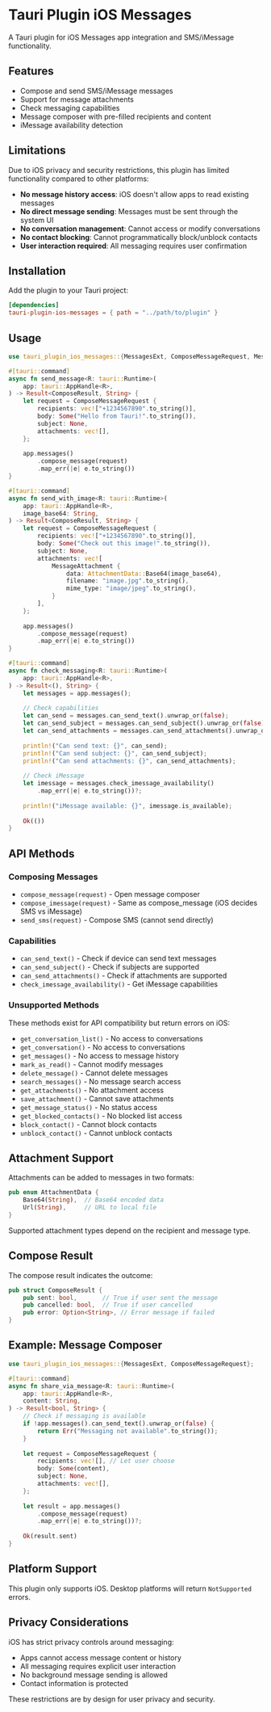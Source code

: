 # Tauri Plugin iOS Messages

A Tauri plugin for iOS Messages app integration and SMS/iMessage functionality.

## Features

- Compose and send SMS/iMessage messages
- Support for message attachments
- Check messaging capabilities
- Message composer with pre-filled recipients and content
- iMessage availability detection

## Limitations

Due to iOS privacy and security restrictions, this plugin has limited functionality compared to other platforms:

- **No message history access**: iOS doesn't allow apps to read existing messages
- **No direct message sending**: Messages must be sent through the system UI
- **No conversation management**: Cannot access or modify conversations
- **No contact blocking**: Cannot programmatically block/unblock contacts
- **User interaction required**: All messaging requires user confirmation

## Installation

Add the plugin to your Tauri project:

```toml
[dependencies]
tauri-plugin-ios-messages = { path = "../path/to/plugin" }
```

## Usage

```rust
use tauri_plugin_ios_messages::{MessagesExt, ComposeMessageRequest, MessageAttachment, AttachmentData};

#[tauri::command]
async fn send_message<R: tauri::Runtime>(
    app: tauri::AppHandle<R>,
) -> Result<ComposeResult, String> {
    let request = ComposeMessageRequest {
        recipients: vec!["+1234567890".to_string()],
        body: Some("Hello from Tauri!".to_string()),
        subject: None,
        attachments: vec![],
    };
    
    app.messages()
        .compose_message(request)
        .map_err(|e| e.to_string())
}

#[tauri::command]
async fn send_with_image<R: tauri::Runtime>(
    app: tauri::AppHandle<R>,
    image_base64: String,
) -> Result<ComposeResult, String> {
    let request = ComposeMessageRequest {
        recipients: vec!["+1234567890".to_string()],
        body: Some("Check out this image!".to_string()),
        subject: None,
        attachments: vec![
            MessageAttachment {
                data: AttachmentData::Base64(image_base64),
                filename: "image.jpg".to_string(),
                mime_type: "image/jpeg".to_string(),
            }
        ],
    };
    
    app.messages()
        .compose_message(request)
        .map_err(|e| e.to_string())
}

#[tauri::command]
async fn check_messaging<R: tauri::Runtime>(
    app: tauri::AppHandle<R>,
) -> Result<(), String> {
    let messages = app.messages();
    
    // Check capabilities
    let can_send = messages.can_send_text().unwrap_or(false);
    let can_send_subject = messages.can_send_subject().unwrap_or(false);
    let can_send_attachments = messages.can_send_attachments().unwrap_or(false);
    
    println!("Can send text: {}", can_send);
    println!("Can send subject: {}", can_send_subject);
    println!("Can send attachments: {}", can_send_attachments);
    
    // Check iMessage
    let imessage = messages.check_imessage_availability()
        .map_err(|e| e.to_string())?;
    
    println!("iMessage available: {}", imessage.is_available);
    
    Ok(())
}
```

## API Methods

### Composing Messages
- `compose_message(request)` - Open message composer
- `compose_imessage(request)` - Same as compose_message (iOS decides SMS vs iMessage)
- `send_sms(request)` - Compose SMS (cannot send directly)

### Capabilities
- `can_send_text()` - Check if device can send text messages
- `can_send_subject()` - Check if subjects are supported
- `can_send_attachments()` - Check if attachments are supported
- `check_imessage_availability()` - Get iMessage capabilities

### Unsupported Methods

These methods exist for API compatibility but return errors on iOS:
- `get_conversation_list()` - No access to conversations
- `get_conversation()` - No access to conversations
- `get_messages()` - No access to message history
- `mark_as_read()` - Cannot modify messages
- `delete_message()` - Cannot delete messages
- `search_messages()` - No message search access
- `get_attachments()` - No attachment access
- `save_attachment()` - Cannot save attachments
- `get_message_status()` - No status access
- `get_blocked_contacts()` - No blocked list access
- `block_contact()` - Cannot block contacts
- `unblock_contact()` - Cannot unblock contacts

## Attachment Support

Attachments can be added to messages in two formats:

```rust
pub enum AttachmentData {
    Base64(String),  // Base64 encoded data
    Url(String),     // URL to local file
}
```

Supported attachment types depend on the recipient and message type.

## Compose Result

The compose result indicates the outcome:

```rust
pub struct ComposeResult {
    pub sent: bool,       // True if user sent the message
    pub cancelled: bool,  // True if user cancelled
    pub error: Option<String>, // Error message if failed
}
```

## Example: Message Composer

```rust
use tauri_plugin_ios_messages::{MessagesExt, ComposeMessageRequest};

#[tauri::command]
async fn share_via_message<R: tauri::Runtime>(
    app: tauri::AppHandle<R>,
    content: String,
) -> Result<bool, String> {
    // Check if messaging is available
    if !app.messages().can_send_text().unwrap_or(false) {
        return Err("Messaging not available".to_string());
    }
    
    let request = ComposeMessageRequest {
        recipients: vec![], // Let user choose
        body: Some(content),
        subject: None,
        attachments: vec![],
    };
    
    let result = app.messages()
        .compose_message(request)
        .map_err(|e| e.to_string())?;
    
    Ok(result.sent)
}
```

## Platform Support

This plugin only supports iOS. Desktop platforms will return `NotSupported` errors.

## Privacy Considerations

iOS has strict privacy controls around messaging:
- Apps cannot access message content or history
- All messaging requires explicit user interaction
- No background message sending is allowed
- Contact information is protected

These restrictions are by design for user privacy and security.